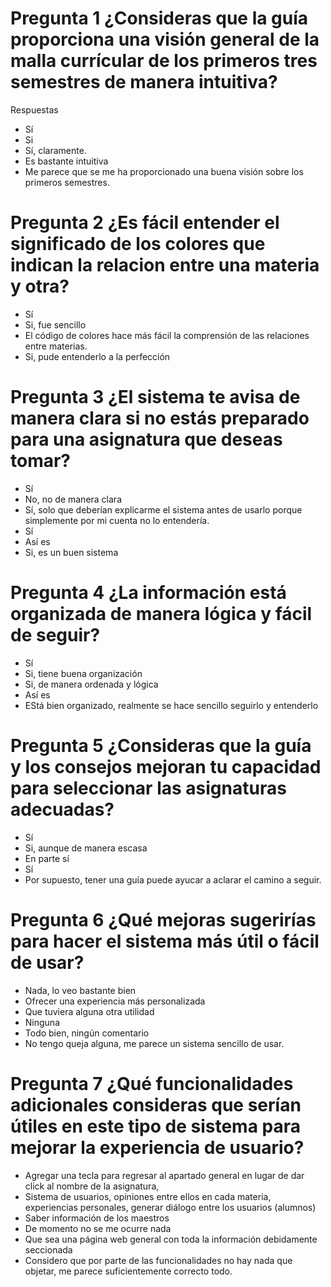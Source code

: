 # Pregunta 1 ¿Consideras que la guía proporciona una visión general de la malla currícular de los primeros tres semestres de manera intuitiva?
Respuestas
- Sí
- Si
- Sí, claramente.
- Es bastante intuitiva
- Me parece que se me ha proporcionado una buena visión sobre los primeros semestres.
# Pregunta 2 ¿Es fácil entender el significado de los colores que indican la relacion entre una materia y otra?
- Sí
- Si, fue sencillo
- El código de colores hace más fácil la comprensión de las relaciones entre materias.
- Si, pude entenderlo a la perfección
# Pregunta 3 ¿El sistema te avisa de manera clara si no estás preparado para una asignatura que deseas tomar?
- Sí
- No, no de manera clara
- Sí, solo que deberían explicarme el sistema antes de usarlo porque simplemente por mi cuenta no lo entendería.
- Sí
- Así es
- Si, es un buen sistema
# Pregunta 4 ¿La información está organizada de manera lógica y fácil de seguir?
- Sí
- Si, tiene buena organización
- Si, de manera ordenada y lógica
- Así es
- EStá bien organizado, realmente se hace sencillo seguirlo y entenderlo
# Pregunta 5 ¿Consideras que la guía y los consejos mejoran tu capacidad para seleccionar las asignaturas adecuadas?
- Sí
- Si, aunque de manera escasa
- En parte sí
- Sí
- Por supuesto, tener una guía puede ayucar a aclarar el camino a seguir.
# Pregunta 6 ¿Qué mejoras sugerirías para hacer el sistema más útil o fácil de usar?
- Nada, lo veo bastante bien
- Ofrecer una experiencia más personalizada
- Que tuviera alguna otra utilidad
- Ninguna
- Todo bien, ningún comentario
- No tengo queja alguna, me parece un sistema sencillo de usar.
# Pregunta 7 ¿Qué funcionalidades adicionales consideras que serían útiles en este tipo de sistema para mejorar la experiencia de usuario?
- Agregar una tecla para regresar al apartado general en lugar de dar click al nombre de la asignatura,
- Sistema de usuarios, opiniones entre ellos en cada materia, experiencias personales, generar diálogo entre los usuarios (alumnos)
- Saber información de los maestros
- De momento no se me ocurre nada
- Que sea una página web general con toda la información debidamente seccionada
- Considero que por parte de las funcionalidades no hay nada que objetar, me parece suficientemente correcto todo.
